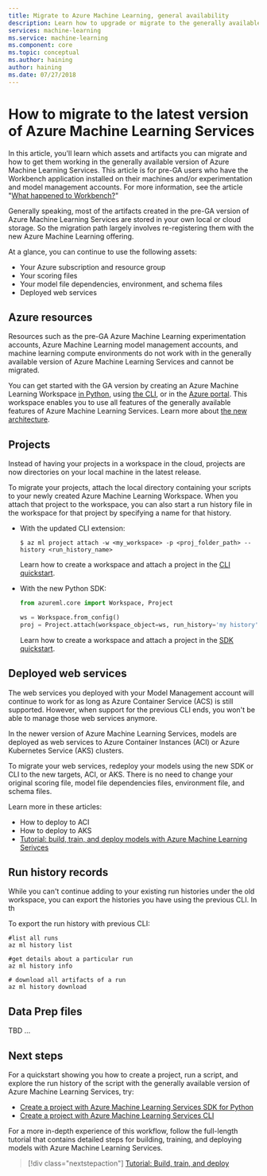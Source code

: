 ```yaml
---
title: Migrate to Azure Machine Learning, general availability
description: Learn how to upgrade or migrate to the generally available version of Azure Machine Learning Services.
services: machine-learning
ms.service: machine-learning
ms.component: core
ms.topic: conceptual
ms.author: haining
author: haining
ms.date: 07/27/2018
---
```


# How to migrate to the latest version of Azure Machine Learning Services 

In this article, you'll learn which assets and artifacts you can migrate and how to get them working in the generally available version of Azure Machine Learning Services. This article is for pre-GA users who have the Workbench application installed on their machines and/or experimentation and model management accounts. For more information, see the article "[What happened to Workbench?](overview-what-happened-to-workbench.md)"

Generally speaking, most of the artifacts created in the pre-GA version of Azure Machine Learning Services are stored in your own local or cloud storage. So the migration path largely involves re-registering them with the new Azure Machine Learning offering. 

At a glance, you can continue to use the following assets:
+ Your Azure subscription and resource group
+ Your scoring files
+ Your model file dependencies, environment, and schema files
+ Deployed web services

## Azure resources

Resources such as the pre-GA Azure Machine Learning experimentation accounts, Azure Machine Learning model management accounts, and machine learning compute environments do not work with in the generally available version of Azure Machine Learning Services and cannot be migrated. 

You can get started with the GA version by creating an Azure Machine Learning Workspace [in Python](quickstart-set-up-in-python.md), using [the CLI](quickstart-set-up-in-cli.md), or in the [Azure portal](how-to-create-workspace-in-portal.md). This workspace enables you to use all features of the generally available features of Azure Machine Learning Services. Learn more about [the new architecture](concept-azure-machine-learning-architecture.md).

## Projects

Instead of having your projects in a workspace in the cloud, projects are now directories on your local machine in the latest release.

To migrate your projects, attach the local directory containing your scripts to your newly created Azure Machine Learning Workspace. When you attach that project to the workspace, you can also start a run history file in the workspace for that project by specifying a name for that history.  

* With the updated CLI extension:
    ```shell
    $ az ml project attach -w <my_workspace> -p <proj_folder_path> --history <run_history_name>
    ```
  Learn how to create a workspace and attach a project in the [CLI quickstart](quickstart-set-up-in-cli.md).

* With the new Python SDK:
    ```python
    from azureml.core import Workspace, Project
    
    ws = Workspace.from_config()
    proj = Project.attach(workspace_object=ws, run_history='my history', directory='c:\projects\mnist')
    ```
  Learn how to create a workspace and attach a project in the [SDK quickstart](quickstart-set-up-in-python.md).

## Deployed web services

The web services you deployed with your Model Management account will continue to work for as long as Azure Container Service (ACS) is still supported.  However, when support for the previous CLI ends, you won't be able to manage those web services anymore. 

In the newer version of Azure Machine Learning Services, models are deployed as web services to Azure Container Instances (ACI) or Azure Kubernetes Service (AKS) clusters. 

To migrate your web services, redeploy your models using the new SDK or CLI to the new targets, ACI, or AKS. There is no need to change your original scoring file, model file dependencies files, environment file, and schema files. 

Learn more in these articles:
+ How to deploy to ACI
+ How to deploy to AKS
+ [Tutorial: build, train, and deploy models with Azure Machine Learning Serivces](tutorial-build-train-deploy-with-azure-machine-learning.md)

## Run history records

While you can't continue adding to your existing run histories under the old workspace, you can export the histories you have using the previous CLI. In th

To export the run history with previous CLI:

```azurecli
#list all runs
az ml history list

#get details about a particular run
az ml history info

# download all artifacts of a run
az ml history download
```

## Data Prep files
TBD ...



## Next steps

For a quickstart showing you how to create a project, run a script, and explore the run history of the script with the generally available version of Azure Machine Learning Services, try:
+ [Create a project with Azure Machine Learning Services SDK for Python](quickstart-set-up-in-python.md)
+ [Create a project with Azure Machine Learning Services CLI](quickstart-set-up-in-cli.md)

For a more in-depth experience of this workflow, follow the full-length tutorial that contains detailed steps for building, training, and deploying models with Azure Machine Learning Services. 

> [!div class="nextstepaction"]
> [Tutorial: Build, train, and deploy](tutorial-build-train-deploy-with-azure-machine-learning.md)